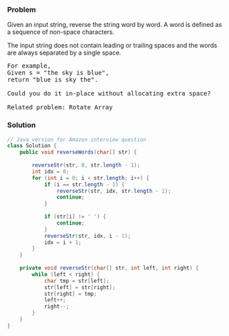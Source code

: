 ### Problem
Given an input string, reverse the string word by word. A word is defined as a sequence of non-space characters.

The input string does not contain leading or trailing spaces and the words are always separated by a single space.

<pre>
For example,
Given s = "the sky is blue",
return "blue is sky the".

Could you do it in-place without allocating extra space?

Related problem: Rotate Array
</pre>
### Solution
```java
// Java version for Amazon interview question
class Solution {
    public void reverseWords(char[] str) {
        
        reverseStr(str, 0, str.length - 1);
        int idx = 0;
        for (int i = 0; i < str.length; i++) {
            if (i == str.length - 1) {
                reverseStr(str, idx, str.length - 1);
                continue;
            }
            
            if (str[i] != ' ') {
                continue;
            }
            reverseStr(str, idx, i - 1);
            idx = i + 1;
        }
    }
    
    private void reverseStr(char[] str, int left, int right) {
        while (left < right) {
            char tmp = str[left];
            str[left] = str[right];
            str[right] = tmp;
            left++;
            right--;
        }
    }
}

```